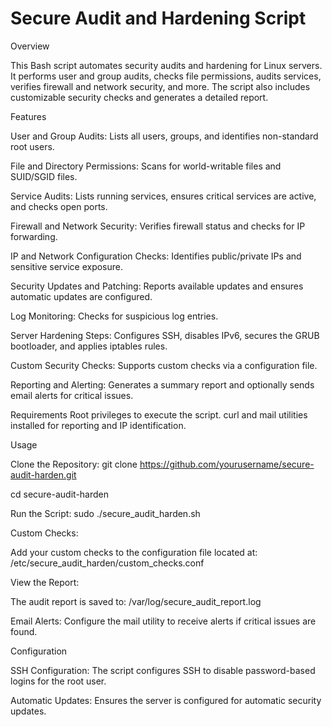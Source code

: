 # Secure Audit and Hardening Script

Overview

This Bash script automates security audits and hardening for Linux servers. 
It performs user and group audits, checks file permissions, audits services, verifies firewall and network security, and more. 
The script also includes customizable security checks and generates a detailed report.

Features

User and Group Audits: Lists all users, groups, and identifies non-standard root users.

File and Directory Permissions: Scans for world-writable files and SUID/SGID files.

Service Audits: Lists running services, ensures critical services are active, and checks open ports.

Firewall and Network Security: Verifies firewall status and checks for IP forwarding.

IP and Network Configuration Checks: Identifies public/private IPs and sensitive service exposure.

Security Updates and Patching: Reports available updates and ensures automatic updates are configured.

Log Monitoring: Checks for suspicious log entries.

Server Hardening Steps: Configures SSH, disables IPv6, secures the GRUB bootloader, and applies iptables rules.

Custom Security Checks: Supports custom checks via a configuration file.

Reporting and Alerting: Generates a summary report and optionally sends email alerts for critical issues.

Requirements
Root privileges to execute the script.
curl and mail utilities installed for reporting and IP identification.

Usage

Clone the Repository: git clone https://github.com/yourusername/secure-audit-harden.git

cd secure-audit-harden

Run the Script: sudo ./secure_audit_harden.sh

Custom Checks: 

Add your custom checks to the configuration file located at: /etc/secure_audit_harden/custom_checks.conf

View the Report: 

The audit report is saved to: /var/log/secure_audit_report.log

Email Alerts: Configure the mail utility to receive alerts if critical issues are found.

Configuration

SSH Configuration: The script configures SSH to disable password-based logins for the root user.

Automatic Updates: Ensures the server is configured for automatic security updates.
